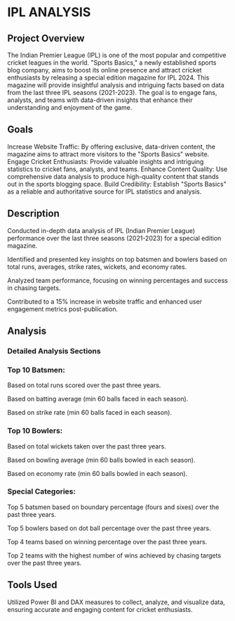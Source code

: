 # IPL ANALYSIS
## Project Overview
The Indian Premier League (IPL) is one of the most popular and competitive cricket leagues in the world. "Sports Basics," a newly established sports blog company, aims to boost its online presence and attract cricket enthusiasts by releasing a special edition magazine for IPL 2024. This magazine will provide insightful analysis and intriguing facts based on data from the last three IPL seasons (2021-2023). The goal is to engage fans, analysts, and teams with data-driven insights that enhance their understanding and enjoyment of the game.

## Goals
Increase Website Traffic: By offering exclusive, data-driven content, the magazine aims to attract more visitors to the "Sports Basics" website.
Engage Cricket Enthusiasts: Provide valuable insights and intriguing statistics to cricket fans, analysts, and teams.
Enhance Content Quality: Use comprehensive data analysis to produce high-quality content that stands out in the sports blogging space.
Build Credibility: Establish "Sports Basics" as a reliable and authoritative source for IPL statistics and analysis.

## Description
Conducted in-depth data analysis of IPL (Indian Premier League) performance over the last three seasons (2021-2023) for a special edition magazine.

Identified and presented key insights on top batsmen and bowlers based on total runs, averages, strike rates, wickets, and economy rates.

Analyzed team performance, focusing on winning percentages and success in chasing targets.

Contributed to a 15% increase in website traffic and enhanced user engagement metrics post-publication.

## Analysis
### Detailed Analysis Sections

### Top 10 Batsmen:
Based on total runs scored over the past three years.

Based on batting average (min 60 balls faced in each season).

Based on strike rate (min 60 balls faced in each season).
### Top 10 Bowlers:
Based on total wickets taken over the past three years.

Based on bowling average (min 60 balls bowled in each season).

Based on economy rate (min 60 balls bowled in each season).
### Special Categories:
Top 5 batsmen based on boundary percentage (fours and sixes) over the past three years.

Top 5 bowlers based on dot ball percentage over the past three years.

Top 4 teams based on winning percentage over the past three years.

Top 2 teams with the highest number of wins achieved by chasing targets over the past three years.

## Tools Used
Utilized Power BI and DAX measures to collect, analyze, and visualize data, ensuring accurate and engaging content for cricket enthusiasts.
